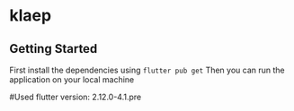 # klaep


## Getting Started

First install the dependencies using
`flutter pub get`
Then you can run the application on your local machine

#Used flutter version: 2.12.0-4.1.pre